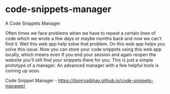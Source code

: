 # code-snippets-manager

A Code Snippets Manager

Often times we face problems when we have to repeat a certain lines of code which we wrote a few days or maybe months back and now we can't find it. Well this web app help solve that problem. On this web app helps you solve this issue. Now you can store your code snippets using this web app locally, which means even if you end your session and again reopen the website you'll still find your snippets there for you. This is just a simple prototype of a manager. An advanced manager with a few helpful tools is coming up soon.

Code Snippet Manager - https://itsmrvaibhav.github.io/code-snippets-manager/

